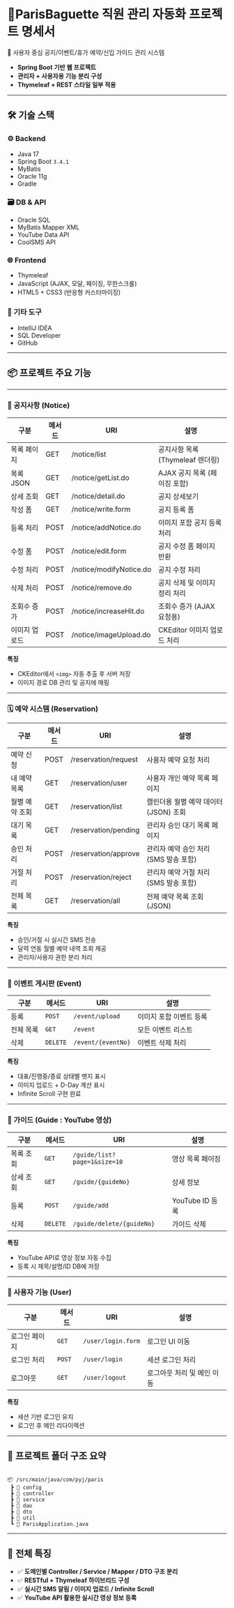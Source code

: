 # 🥐ParisBaguette 직원 관리 자동화 프로젝트 명세서

📌 사용자 중심 공지/이벤트/휴가 예약/신입 가이드 관리 시스템

- **Spring Boot 기반 웹 프로젝트**
- **관리자 + 사용자용 기능 분리 구성**
- **Thymeleaf + REST 스타일 일부 적용**

--------------------------------------------------------------

## 🛠 기술 스택

### ⚙️ Backend

- Java 17
- Spring Boot `3.4.1`
- MyBatis
- Oracle 11g
- Gradle

### 🗃 DB & API

- Oracle SQL
- MyBatis Mapper XML
- YouTube Data API
- CoolSMS API

### 🌐 Frontend

- Thymeleaf
- JavaScript (AJAX, 모달, 페이징, 무한스크롤)
- HTML5 + CSS3 (반응형 커스터마이징)

### 🧰 기타 도구

- IntelliJ IDEA
- SQL Developer
- GitHub

---

## 📦 프로젝트 주요 기능

---

### 📢 공지사항 (Notice)

| 구분          | 메서드 | URI                                 | 설명                                   |
|---------------|--------|-------------------------------------|----------------------------------------|
| 목록 페이지   | GET    | /notice/list                        | 공지사항 목록 (Thymeleaf 렌더링)        |
| 목록 JSON     | GET    | /notice/getList.do                  | AJAX 공지 목록 (페이징 포함)            |
| 상세 조회     | GET    | /notice/detail.do                   | 공지 상세보기                           |
| 작성 폼       | GET    | /notice/write.form                  | 공지 등록 폼                            |
| 등록 처리     | POST   | /notice/addNotice.do                | 이미지 포함 공지 등록 처리              |
| 수정 폼       | POST   | /notice/edit.form                   | 공지 수정 폼 페이지 반환                |
| 수정 처리     | POST   | /notice/modifyNotice.do             | 공지 수정 처리                          |
| 삭제 처리     | POST   | /notice/remove.do                   | 공지 삭제 및 이미지 정리 처리           |
| 조회수 증가   | POST   | /notice/increaseHit.do              | 조회수 증가 (AJAX 요청용)               |
| 이미지 업로드 | POST   | /notice/imageUpload.do              | CKEditor 이미지 업로드 처리             |

**특징**

- CKEditor에서 `<img>` 자동 추출 후 서버 저장
- 이미지 경로 DB 관리 및 공지에 매핑

---

### 🗓 예약 시스템 (Reservation)

| 구분         | 메서드 | URI                    | 설명                                      |
|--------------|--------|-------------------------|-------------------------------------------|
| 예약 신청     | POST   | /reservation/request    | 사용자 예약 요청 처리                     |
| 내 예약 목록  | GET    | /reservation/user       | 사용자 개인 예약 목록 페이지              |
| 월별 예약 조회| GET    | /reservation/list       | 캘린더용 월별 예약 데이터(JSON) 조회      |
| 대기 목록     | GET    | /reservation/pending    | 관리자 승인 대기 목록 페이지              |
| 승인 처리     | POST   | /reservation/approve    | 관리자 예약 승인 처리 (SMS 발송 포함)     |
| 거절 처리     | POST   | /reservation/reject     | 관리자 예약 거절 처리 (SMS 발송 포함)     |
| 전체 목록     | GET    | /reservation/all        | 전체 예약 목록 조회 (JSON)                |

**특징**

- 승인/거절 시 실시간 SMS 전송
- 달력 연동 월별 예약 내역 조회 제공
- 관리자/사용자 권한 분리 처리

---

### 🎉 이벤트 게시판 (Event)

| 구분 | 메서드 | URI | 설명 |
| --- | --- | --- | --- |
| 등록 | `POST` | `/event/upload` | 이미지 포함 이벤트 등록 |
| 전체 목록 | `GET` | `/event` | 모든 이벤트 리스트 |
| 삭제 | `DELETE` | `/event/{eventNo}` | 이벤트 삭제 처리 |

**특징**

- 대표/진행중/종료 상태별 뱃지 표시
- 이미지 업로드 + D-Day 계산 표시
- Infinite Scroll 구현 완료

---

### 🎥 가이드 (Guide : YouTube 영상)

| 구분 | 메서드 | URI | 설명 |
| --- | --- | --- | --- |
| 목록 조회 | `GET` | `/guide/list?page=1&size=10` | 영상 목록 페이징 |
| 상세 조회 | `GET` | `/guide/{guideNo}` | 상세 정보 |
| 등록 | `POST` | `/guide/add` | YouTube ID 등록 |
| 삭제 | `DELETE` | `/guide/delete/{guideNo}` | 가이드 삭제 | - 미구현

**특징**

- YouTube API로 영상 정보 자동 수집
- 등록 시 제목/설명/ID DB에 저장

---

### 👤 사용자 기능 (User)

| 구분 | 메서드 | URI | 설명 |
| --- | --- | --- | --- |
| 로그인 페이지 | `GET` | `/user/login.form` | 로그인 UI 이동 |
| 로그인 처리 | `POST` | `/user/login` | 세션 로그인 처리 |
| 로그아웃 | `GET` | `/user/logout` | 로그아웃 처리 및 메인 이동 |

**특징**

- 세션 기반 로그인 유지
- 로그인 후 메인 리다이렉션

---

## 📁 프로젝트 폴더 구조 요약

```

📦 /src/main/java/com/pyj/paris
 ┣ 📂 config
 ┣ 📂 controller
 ┣ 📂 service
 ┣ 📂 dao
 ┣ 📂 dto
 ┣ 📂 util
 ┗ 📄 ParisApplication.java

```

---

## 📌 전체 특징

- ✅ **도메인별 Controller / Service / Mapper / DTO 구조 분리**
- ✅ **RESTful + Thymeleaf 하이브리드 구성**
- ✅ **실시간 SMS 알림 / 이미지 업로드 / Infinite Scroll**
- ✅ **YouTube API 활용한 실시간 영상 정보 등록**
